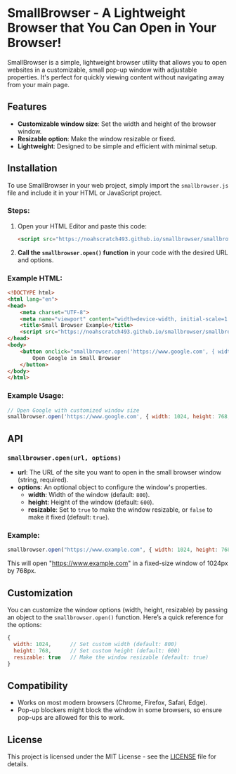 # SmallBrowser - A Lightweight Browser that You Can Open in Your Browser!

SmallBrowser is a simple, lightweight browser utility that allows you to open websites in a customizable, small pop-up window with adjustable properties. It's perfect for quickly viewing content without navigating away from your main page.

## Features

- **Customizable window size**: Set the width and height of the browser window.
- **Resizable option**: Make the window resizable or fixed.
- **Lightweight**: Designed to be simple and efficient with minimal setup.

## Installation

To use SmallBrowser in your web project, simply import the `smallbrowser.js` file and include it in your HTML or JavaScript project.

### Steps:

1. Open your HTML Editor and paste this code:

    ```html
   <script src="https://noahscratch493.github.io/smallbrowser/smallbrowser.js"></script>
   ```


2. **Call the `smallbrowser.open()` function** in your code with the desired URL and options.

### Example HTML:

```html
<!DOCTYPE html>
<html lang="en">
<head>
    <meta charset="UTF-8">
    <meta name="viewport" content="width=device-width, initial-scale=1.0">
    <title>Small Browser Example</title>
    <script src="https://noahscratch493.github.io/smallbrowser/smallbrowser.js"></script>
</head>
<body>
    <button onclick="smallbrowser.open('https://www.google.com', { width: 1024, height: 768 })">
        Open Google in Small Browser
    </button>
</body>
</html>
```

### Example Usage:

```javascript
// Open Google with customized window size
smallbrowser.open('https://www.google.com', { width: 1024, height: 768, resizable: true });
```

## API

### `smallbrowser.open(url, options)`

- **url**: The URL of the site you want to open in the small browser window (string, required).
- **options**: An optional object to configure the window's properties.
  - **width**: Width of the window (default: `800`).
  - **height**: Height of the window (default: `600`).
  - **resizable**: Set to `true` to make the window resizable, or `false` to make it fixed (default: `true`).

### Example:

```javascript
smallbrowser.open("https://www.example.com", { width: 1024, height: 768, resizable: false });
```

This will open "https://www.example.com" in a fixed-size window of 1024px by 768px.

## Customization

You can customize the window options (width, height, resizable) by passing an object to the `smallbrowser.open()` function. Here’s a quick reference for the options:

```javascript
{
  width: 1024,      // Set custom width (default: 800)
  height: 768,      // Set custom height (default: 600)
  resizable: true   // Make the window resizable (default: true)
}
```

## Compatibility

- Works on most modern browsers (Chrome, Firefox, Safari, Edge).
- Pop-up blockers might block the window in some browsers, so ensure pop-ups are allowed for this to work.

## License

This project is licensed under the MIT License - see the [LICENSE](LICENSE) file for details.
